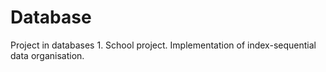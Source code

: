 # Database
Project in databases 1. School project. Implementation of index-sequential data organisation.
